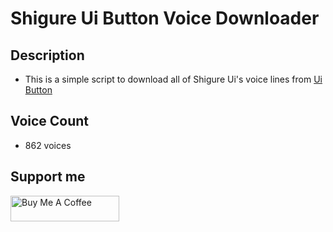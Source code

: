 # Shigure Ui Button Voice Downloader

## Description

- This is a simple script to download all of Shigure Ui's voice lines from [Ui Button](https://leiros.cloudfree.jp/usbtn/usbtn.html)

## Voice Count

- 862 voices

## Support me

<a href="https://www.buymeacoffee.com/hungliang" target="_blank"><img src="https://cdn.buymeacoffee.com/buttons/default-orange.png" alt="Buy Me A Coffee" height="41" width="174"></a>
